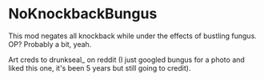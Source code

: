 # NoKnockbackBungus

This mod negates all knockback while under the effects of bustling fungus. OP? Probably a bit, yeah.

Art creds to drunkseal_ on reddit (I just googled bungus for a photo and liked this one, it's been 5 years but still going to credit).

